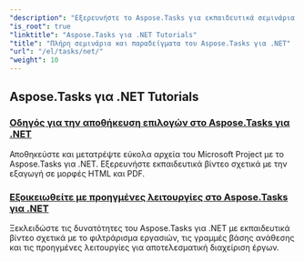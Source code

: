 ```yaml
---
"description": "Εξερευνήστε το Aspose.Tasks για εκπαιδευτικά σεμινάρια .NET που καλύπτουν επιλογές αποθήκευσης, ημερολόγιο και προγραμματισμό, διαχείριση έργων και πολλά άλλα. Βελτιώστε τις δεξιότητές σας στη διαχείριση έργων."
"is_root": true
"linktitle": "Aspose.Tasks για .NET Tutorials"
"title": "Πλήρη σεμινάρια και παραδείγματα του Aspose.Tasks για .NET"
"url": "/el/tasks/net/"
"weight": 10
---
```


## Aspose.Tasks για .NET Tutorials
### [Οδηγός για την αποθήκευση επιλογών στο Aspose.Tasks για .NET](./guide-to-saving-options/)
Αποθηκεύστε και μετατρέψτε εύκολα αρχεία του Microsoft Project με το Aspose.Tasks για .NET. Εξερευνήστε εκπαιδευτικά βίντεο σχετικά με την εξαγωγή σε μορφές HTML και PDF.
### [Εξοικειωθείτε με προηγμένες λειτουργίες στο Aspose.Tasks για .NET](./master-advanced-features/)
Ξεκλειδώστε τις δυνατότητες του Aspose.Tasks για .NET με εκπαιδευτικά βίντεο σχετικά με το φιλτράρισμα εργασιών, τις γραμμές βάσης ανάθεσης και τις προηγμένες λειτουργίες για αποτελεσματική διαχείριση έργων.
